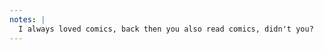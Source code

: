 ```yaml
---
notes: |
  I always loved comics, back then you also read comics, didn't you?
---
```


<span role="img" aria-label="And old black and white photograph of a girl sitting a newsstand, a dog in her lap, reading a comic and smiling with joy"></span>


<!-- .slide: data-background-image="./assets/images/biolog.jpg" -->

